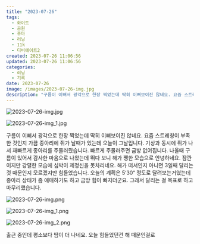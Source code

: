 ```yaml
---
title: "2023-07-26"
tags:
  - 화이트
  - 공원
  - 푸마
  - 러닝
  - 11k
  - 디비에이트2
created: 2023-07-26 11:06:56
updated: 2023-07-26 11:06:56
categories:
  - 러닝
  - 기록
date: 2023-07-26
image: /images/2023-07-26-img.jpg
description: "구름이 이뻐서 광각으로 한장 찍었는데 딱히 이뻐보이진 않네요. 요즘 스트레칭이 부족한 것인지 가끔 종아리에 쥐가 날때가 있는데 오늘이 그날입니다. 기상과 동시에 쥐가 나서 재빠르게 종아리를 주물러줬습니다. 빠르게 주물러주면 금방 없어집니다. 나올때 구름이 있어서 감사한 마음으로 나왔는데"
---
```


![2023-07-26-img.jpg](/images/2023-07-26-img.jpg)
 
 

 
 ![2023-07-26-img_1.jpg](/images/2023-07-26-img_1.jpg)
 
 

구름이 이뻐서 광각으로 한장 찍었는데 딱히 이뻐보이진 않네요.
요즘 스트레칭이 부족한 것인지 가끔 종아리에 쥐가 날때가 있는데 오늘이 그날입니다. 기상과 동시에 쥐가 나서 재빠르게 종아리를 주물러줬습니다. 빠르게 주물러주면 금방 없어집니다.
나올때 구름이 있어서 감사한 마음으로 나왔는데 뛰다 보니 해가 쨍한 모습으로 안녕하네요. 잠깐이지만 강렬한 모습에 심박이 제정신을 못차리네요. 해가 떠서인지 아니면 3일째 달리는 것 때문인지 모르겠지만 힘들었습니다.
오늘의 계획은 5‘30“ 정도로 달려보는거였는데 종아리 상태가 좀 애매하기도 하고 금방 힘이 빠지더군요. 그래서 달리는 걸 목표로 하고 마무리했습니다.

 
 ![2023-07-26-img.png](/images/2023-07-26-img.png)
 
 

 
 ![2023-07-26-img_1.png](/images/2023-07-26-img_1.png)
 
 

 
 ![2023-07-26-img_2.png](/images/2023-07-26-img_2.png)
 
 

출근 중인데 평소보다 땀이 더 나네요. 오늘 힘들었던건 해 때문인걸로
